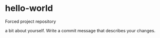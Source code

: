 # hello-world
Forced project repository

a bit about yourself.
Write a commit message that describes your changes.
